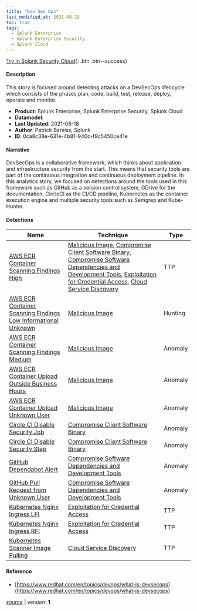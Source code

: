 ```yaml
---
title: "Dev Sec Ops"
last_modified_at: 2021-08-18
toc: true
tags:
  - Splunk Enterprise
  - Splunk Enterprise Security
  - Splunk Cloud
---
```


[Try in Splunk Security Cloud](https://www.splunk.com/en_us/cyber-security.html){: .btn .btn--success}

#### Description

This story is focused around detecting attacks on a DevSecOps lifeccycle which consists of the phases plan, code, build, test, release, deploy, operate and monitor.

- **Product**: Splunk Enterprise, Splunk Enterprise Security, Splunk Cloud
- **Datamodel**: 
- **Last Updated**: 2021-08-18
- **Author**: Patrick Bareiss, Splunk
- **ID**: 0ca8c38e-631e-4b81-940c-f9c5450ce41e

#### Narrative

DevSecOps is a collaborative framework, which thinks about application and infrastructure security from the start. This means that security tools are part of the continuous integration and continuous deployment pipeline. In this analytics story, we focused on detections around the tools used in this framework such as GitHub as a version control system, GDrive for the documentation, CircleCI as the CI/CD pipeline, Kubernetes as the container execution engine and multiple security tools such as Semgrep and Kube-Hunter.

#### Detections

| Name        | Technique   | Type         |
| ----------- | ----------- |--------------|
| [AWS ECR Container Scanning Findings High](/cloud/aws_ecr_container_scanning_findings_high/) | [Malicious Image](/tags/#malicious-image), [Compromise Client Software Binary](/tags/#compromise-client-software-binary), [Compromise Software Dependencies and Development Tools](/tags/#compromise-software-dependencies-and-development-tools), [Exploitation for Credential Access](/tags/#exploitation-for-credential-access), [Cloud Service Discovery](/tags/#cloud-service-discovery) | TTP |
| [AWS ECR Container Scanning Findings Low Informational Unknown](/cloud/aws_ecr_container_scanning_findings_low_informational_unknown/) | [Malicious Image](/tags/#malicious-image) | Hunting |
| [AWS ECR Container Scanning Findings Medium](/cloud/aws_ecr_container_scanning_findings_medium/) | [Malicious Image](/tags/#malicious-image) | Anomaly |
| [AWS ECR Container Upload Outside Business Hours](/cloud/aws_ecr_container_upload_outside_business_hours/) | [Malicious Image](/tags/#malicious-image) | Anomaly |
| [AWS ECR Container Upload Unknown User](/cloud/aws_ecr_container_upload_unknown_user/) | [Malicious Image](/tags/#malicious-image) | Anomaly |
| [Circle CI Disable Security Job](/cloud/circle_ci_disable_security_job/) | [Compromise Client Software Binary](/tags/#compromise-client-software-binary) | Anomaly |
| [Circle CI Disable Security Step](/cloud/circle_ci_disable_security_step/) | [Compromise Client Software Binary](/tags/#compromise-client-software-binary) | Anomaly |
| [GitHub Dependabot Alert](/cloud/github_dependabot_alert/) | [Compromise Software Dependencies and Development Tools](/tags/#compromise-software-dependencies-and-development-tools) | Anomaly |
| [GitHub Pull Request from Unknown User](/cloud/github_pull_request_from_unknown_user/) | [Compromise Software Dependencies and Development Tools](/tags/#compromise-software-dependencies-and-development-tools) | Anomaly |
| [Kubernetes Nginx Ingress LFI](/cloud/kubernetes_nginx_ingress_lfi/) | [Exploitation for Credential Access](/tags/#exploitation-for-credential-access) | TTP |
| [Kubernetes Nginx Ingress RFI](/cloud/kubernetes_nginx_ingress_rfi/) | [Exploitation for Credential Access](/tags/#exploitation-for-credential-access) | TTP |
| [Kubernetes Scanner Image Pulling](/cloud/kubernetes_scanner_image_pulling/) | [Cloud Service Discovery](/tags/#cloud-service-discovery) | TTP |

#### Reference

* [https://www.redhat.com/en/topics/devops/what-is-devsecops](https://www.redhat.com/en/topics/devops/what-is-devsecops)



[*source*](https://github.com/splunk/security_content/tree/develop/stories/dev_sec_ops.yml) \| *version*: **1**